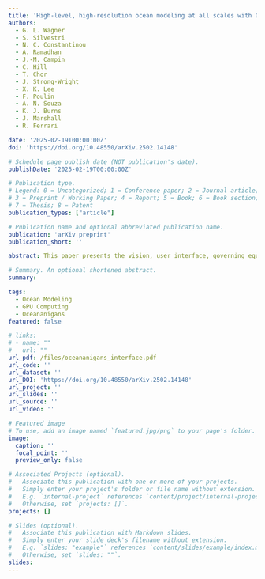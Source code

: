 ```yaml
---
title: 'High-level, high-resolution ocean modeling at all scales with Oceananigans'
authors:
  - G. L. Wagner
  - S. Silvestri
  - N. C. Constantinou
  - A. Ramadhan
  - J.-M. Campin
  - C. Hill
  - T. Chor
  - J. Strong-Wright
  - X. K. Lee
  - F. Poulin
  - A. N. Souza
  - K. J. Burns
  - J. Marshall
  - R. Ferrari

date: '2025-02-19T00:00:00Z'
doi: 'https://doi.org/10.48550/arXiv.2502.14148'

# Schedule page publish date (NOT publication's date).
publishDate: '2025-02-19T00:00:00Z'

# Publication type.
# Legend: 0 = Uncategorized; 1 = Conference paper; 2 = Journal article;
# 3 = Preprint / Working Paper; 4 = Report; 5 = Book; 6 = Book section;
# 7 = Thesis; 8 = Patent
publication_types: ["article"]

# Publication name and optional abbreviated publication name.
publication: 'arXiv preprint'
publication_short: ''

abstract: This paper presents the vision, user interface, governing equations, and numerical methods that underpin Oceananigans, a new high-resolution ocean modeling software. Developed by the Climate Modeling Alliance, Oceananigans is part of a broader initiative to create a trainable climate model with quantifiable uncertainty. The model is designed to balance accuracy, computational efficiency, and accessibility. It features a simple finite volume algorithm optimized for high-resolution GPU-based simulations and a high-level, expressive user interface in Julia. The paper highlights the software’s capabilities through example simulations ranging from classroom demonstrations to realistic global ocean simulations that resolve all scales of oceanic fluid motion. Additionally, it discusses advances in parameterization, numerical methods, and computational efficiency that make Oceananigans a powerful tool for Earth system modeling.

# Summary. An optional shortened abstract.
summary: 

tags:
  - Ocean Modeling
  - GPU Computing
  - Oceananigans
featured: false

# links:
# - name: ""
#   url: ""
url_pdf: /files/oceananigans_interface.pdf
url_code: ''
url_dataset: ''
url_DOI: 'https://doi.org/10.48550/arXiv.2502.14148'
url_project: ''
url_slides: ''
url_source: ''
url_video: ''

# Featured image
# To use, add an image named `featured.jpg/png` to your page's folder.
image:
  caption: ''
  focal_point: ''
  preview_only: false

# Associated Projects (optional).
#   Associate this publication with one or more of your projects.
#   Simply enter your project's folder or file name without extension.
#   E.g. `internal-project` references `content/project/internal-project/index.md`.
#   Otherwise, set `projects: []`.
projects: []

# Slides (optional).
#   Associate this publication with Markdown slides.
#   Simply enter your slide deck's filename without extension.
#   E.g. `slides: "example"` references `content/slides/example/index.md`.
#   Otherwise, set `slides: ""`.
slides:
---
```

